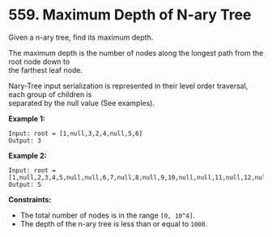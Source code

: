 # 559. Maximum Depth of N-ary Tree

Given a n-ary tree, find its maximum depth.

The maximum depth is the number of nodes along the longest path from the root node down to  
the farthest leaf node.

Nary-Tree input serialization is represented in their level order traversal, each group of children is  
separated by the null value (See examples).

**Example 1:**

    Input: root = [1,null,3,2,4,null,5,6]
    Output: 3

**Example 2:**

    Input: root = [1,null,2,3,4,5,null,null,6,7,null,8,null,9,10,null,null,11,null,12,null,13,null,null,14]
    Output: 5

**Constraints:**

- The total number of nodes is in the range `[0, 10^4]`.
- The depth of the n-ary tree is less than or equal to `1000`.
